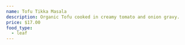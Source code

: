 ```yaml
---
name: Tofu Tikka Masala
description: Organic Tofu cooked in creamy tomato and onion gravy.
price: $17.00
food_type:
  - leaf
---
```


